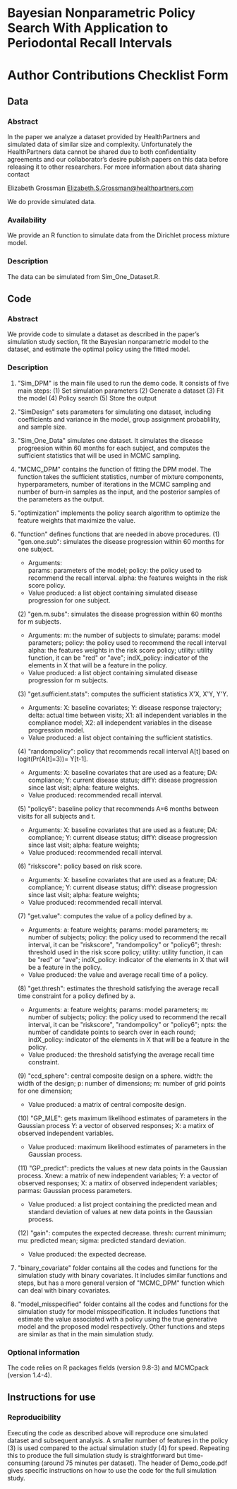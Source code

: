 # Bayesian Nonparametric Policy Search With Application to Periodontal Recall Intervals

# Author Contributions Checklist Form

## Data

### Abstract
 
In the paper we analyze a dataset provided by HealthPartners and simulated data of similar size and complexity.  Unfortunately the HealthPartners data cannot be shared due to both confidentiality agreements and our collaborator’s desire publish papers on this data before releasing it to other researchers.  For more information about data sharing contact 
 
  Elizabeth Grossman Elizabeth.S.Grossman@healthpartners.com

We do provide simulated data. 

### Availability 

We provide an R function to simulate data from the Dirichlet process mixture model.

### Description

The data can be simulated from Sim_One_Dataset.R.


## Code

### Abstract 

We provide code to simulate a dataset as described in the paper’s simulation study section, fit the Bayesian nonparametric model to the dataset, and estimate the optimal policy using the fitted model.  

### Description 

1. "Sim_DPM" is the main file used to run the demo code. It consists of five main steps:
   (1) Set simulation parameters
   (2) Generate a dataset
   (3) Fit the model
   (4) Policy search
   (5) Store the output

2. "SimDesign" sets parameters for simulating one dataset, including coefficients and variance in the model, group assignment probablility, and sample size.

3. "Sim_One_Data" simulates one dataset. It simulates the disease progreesion within 60 months for each subject, and computes the sufficient statistics that will be used in MCMC sampling.

4. "MCMC_DPM" contains the function of fitting the DPM model. The function takes the sufficient statistics, number of mixture components, hyperparameters, number of iterations in the MCMC sampling and number of burn-in samples as the input, and the posterior samples of the parameters as the output.

5. "optimization" implements the policy search algorithm to optimize the feature weights that maximize the value.

6. "function" defines functions that are needed in above procedures.
   (1) "gen.one.sub": simulates the disease progression within 60 months for one subject.
	* Arguments:  
	  params: parameters of the model;
	  policy: the policy used to recommend the recall interval. 
	  alpha: the features weights in the risk score policy.
	* Value produced: 
	  a list object containing simulated disease progression for one subject.

   (2) "gen.m.subs": simulates the disease progression within 60 months for m subjects.
	* Arguments:
	  m: the number of subjects to simulate;
	  params: model parameters;
	  policy: the policy used to recommend the recall interval
	  alpha: the features weights in the risk score policy;
	  utility: utility function, it can be "red" or "ave";
          indX_policy: indicator of the elements in X that will be a feature in the policy.
	* Value produced: 
	  a list object containing simulated disease progression for m subjects.

   (3) "get.sufficient.stats": computes the sufficient statistics X'X, X'Y, Y'Y.
	* Arguments:
	  X: baseline covariates;
	  Y: disease response trajectory;
	  delta: actual time between visits;
          X1: all independent variables in the compliance model;
	  X2: all independent variables in the disease progression model.
	* Value produced: 
	  a list object containing the sufficient statistics.

   (4) "randompolicy": policy that recommends recall interval A[t] based on logit(Pr(A[t]=3))=
          Y[t-1].
	* Arguments:
	  X: baseline covariates that are used as a feature;
	  DA: compliance;
          Y: current disease status;
	  diffY: disease progression since last visit;
	  alpha: feature weights.
	* Value produced: 
	  recommended recall interval.

   (5) "policy6": baseline policy that recommends A=6 months between visits for all subjects and t.
	* Arguments:
	  X: baseline covariates that are used as a feature;
	  DA: compliance;
          Y: current disease status;
	  diffY: disease progression since last visit;
	  alpha: feature weights;
	* Value produced: 
	  recommended recall interval.

   (6) "riskscore": policy based on risk score.
	* Arguments:
	  X: baseline covariates that are used as a feature;
	  DA: compliance;
          Y: current disease status;
	  diffY: disease progression since last visit;
	  alpha: feature weights;
	* Value produced: 
	  recommended recall interval.

   (7) "get.value": computes the value of a policy defined by a.
	* Arguments:
	  a: feature weights;
	  params: model parameters;
          m: number of subjects;
	  policy: the policy used to recommend the recall interval, it can be "riskscore", "randompolicy" or "policy6";
	  thresh: threshold used in the risk score policy;
	  utility: utility function, it can be "red" or "ave";
    indX_policy: indicator of the elements in X that will be a feature in the policy. 
	* Value produced: 
	  the value and average recall time of a policy.


   (8) "get.thresh": estimates the threshold satisfying the average recall time constraint for a policy defined by a.
	* Arguments:
	  a: feature weights;
	  params: model parameters;
          m: number of subjects;
	  policy: the policy used to recommend the recall interval, it can be "riskscore", "randompolicy" or "policy6";
	  npts: the number of candidate points to search over in each round;
          indX_policy: indicator of the elements in X that will be a feature in the policy. 
	* Value produced: 
	  the threshold satisfying the average recall time constraint.

   (9) "ccd_sphere": central composite design on a sphere.
	  width: the width of the design;
	  p: number of dimensions;
	  m: number of grid points for one dimension;
	* Value produced: 
	  a matrix of central composite design.

   (10) "GP_MLE": gets maximum likelihood estimates of parameters in the Gaussian process
	  Y: a vector of observed responses;
	  X: a matirx of observed independent variables.
	* Value produced: 
	  maximum likelihood estimates of parameters in the Gaussian process.

   (11) "GP_predict": predicts the values at new data points in the Gaussian process.
	  Xnew: a matrix of new independent variables;
	  Y: a vector of observed responses;
	  X: a matirx of observed independent variables;
	  parmas: Gaussian process parameters.
	* Value produced: 
	  a list project containing the predicted mean and standard deviation of values at new 
              data points in the Gaussian process.

   (12) "gain": computes the expected decrease.
	  thresh: current minimum;
	  mu: predicted mean;
	  sigma: predicted standard deviation.
	* Value produced: 
	  the expected decrease.

7. "binary_covariate" folder contains all the codes and functions for the simulation study with binary covariates.   It includes similar functions and steps, but has a more general version of "MCMC_DPM" function which can deal with binary covariates.

8. "model_misspecified" folder contains all the codes and functions for the simulation study for model misspecification.   It includes functions that estimate the value associated with a policy using the true generative model and the proposed model respectively.   Other functions and steps are similar as that in the main simulation study.

### Optional information

The code relies on R packages fields (version 9.8-3) and MCMCpack (version 1.4-4).

## Instructions for use

### Reproducibility

Executing the code as described above will reproduce one simulated dataset and subsequent analysis.  A smaller number of features in the policy (3) is used compared to the actual simulation study (4) for speed. Repeating this to produce the full simulation study is straightforward but time-consuming (around 75 minutes per dataset).  The header of Demo_code.pdf gives specific instructions on how to use the code for the full simulation study.

